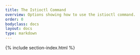 ```yaml
---
title: The Istioctl Command
overview: Options showing how to use the istioctl command.
order: 0
bodyclass: docs
layout: docs
type: markdown
---
```

{% include section-index.html %}
